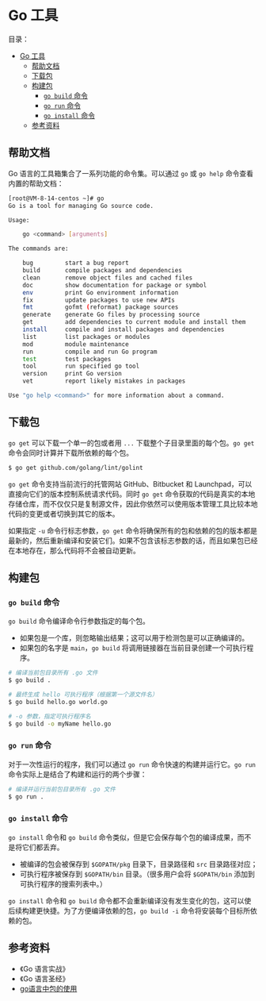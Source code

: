 # Go 工具

目录：

- [Go 工具](#go-工具)
  - [帮助文档](#帮助文档)
  - [下载包](#下载包)
  - [构建包](#构建包)
    - [`go build` 命令](#go-build-命令)
    - [`go run` 命令](#go-run-命令)
    - [`go install` 命令](#go-install-命令)
  - [参考资料](#参考资料)

## 帮助文档

Go 语言的工具箱集合了一系列功能的命令集。可以通过 `go` 或 `go help` 命令查看内置的帮助文档：

```bash
[root@VM-8-14-centos ~]# go
Go is a tool for managing Go source code.

Usage:

	go <command> [arguments]

The commands are:

	bug         start a bug report
	build       compile packages and dependencies
	clean       remove object files and cached files
	doc         show documentation for package or symbol
	env         print Go environment information
	fix         update packages to use new APIs
	fmt         gofmt (reformat) package sources
	generate    generate Go files by processing source
	get         add dependencies to current module and install them
	install     compile and install packages and dependencies
	list        list packages or modules
	mod         module maintenance
	run         compile and run Go program
	test        test packages
	tool        run specified go tool
	version     print Go version
	vet         report likely mistakes in packages

Use "go help <command>" for more information about a command.
```

## 下载包

`go get` 可以下载一个单一的包或者用 `...` 下载整个子目录里面的每个包。`go get` 命令会同时计算并下载所依赖的每个包。

```bash
$ go get github.com/golang/lint/golint
```

`go get` 命令支持当前流行的托管网站 GitHub、Bitbucket 和 Launchpad，可以直接向它们的版本控制系统请求代码。同时 `go get` 命令获取的代码是真实的本地存储仓库，而不仅仅只是复制源文件，因此你依然可以使用版本管理工具比较本地代码的变更或者切换到其它的版本。

如果指定 `-u` 命令行标志参数，`go get` 命令将确保所有的包和依赖的包的版本都是最新的，然后重新编译和安装它们。如果不包含该标志参数的话，而且如果包已经在本地存在，那么代码将不会被自动更新。

## 构建包

### `go build` 命令

`go build` 命令编译命令行参数指定的每个包。

* 如果包是一个库，则忽略输出结果；这可以用于检测包是可以正确编译的。
* 如果包的名字是 `main`，`go build` 将调用链接器在当前目录创建一个可执行程序。

```bash
# 编译当前包目录所有 .go 文件
$ go build . 

# 最终生成 hello 可执行程序（根据第一个源文件名）
$ go build hello.go world.go 

# -o 参数，指定可执行程序名
$ go build -o myName hello.go
```

### `go run` 命令

对于一次性运行的程序，我们可以通过 `go run` 命令快速的构建并运行它。`go run` 命令实际上是结合了构建和运行的两个步骤：

```bash
# 编译并运行当前包目录所有 .go 文件
$ go run . 
```

### `go install` 命令

`go install` 命令和 `go build` 命令类似，但是它会保存每个包的编译成果，而不是将它们都丢弃。

* 被编译的包会被保存到 `$GOPATH/pkg` 目录下，目录路径和 `src` 目录路径对应；
* 可执行程序被保存到 `$GOPATH/bin` 目录。（很多用户会将 `$GOPATH/bin` 添加到可执行程序的搜索列表中。）

`go install` 命令和 `go build` 命令都不会重新编译没有发生变化的包，这可以使后续构建更快捷。为了方便编译依赖的包，`go build -i` 命令将安装每个目标所依赖的包。

## 参考资料

* 《Go 语言实战》
* 《Go 语言圣经》
* [go语言中包的使用](https://juejin.cn/post/6982045275007221773)
